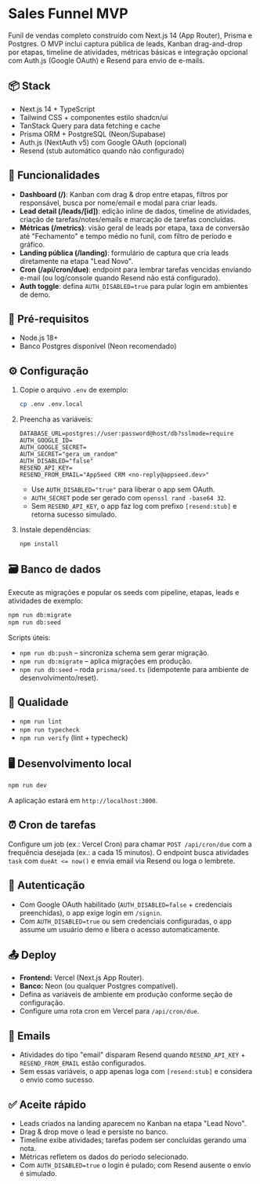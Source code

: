 # Sales Funnel MVP

Funil de vendas completo construído com Next.js 14 (App Router), Prisma e Postgres. O MVP inclui captura pública de leads, Kanban drag-and-drop por etapas, timeline de atividades, métricas básicas e integração opcional com Auth.js (Google OAuth) e Resend para envio de e-mails.

## 📦 Stack

- Next.js 14 + TypeScript
- Tailwind CSS + componentes estilo shadcn/ui
- TanStack Query para data fetching e cache
- Prisma ORM + PostgreSQL (Neon/Supabase)
- Auth.js (NextAuth v5) com Google OAuth (opcional)
- Resend (stub automático quando não configurado)

## 🚀 Funcionalidades

- **Dashboard (/)**: Kanban com drag & drop entre etapas, filtros por responsável, busca por nome/email e modal para criar leads.
- **Lead detail (/leads/[id])**: edição inline de dados, timeline de atividades, criação de tarefas/notes/emails e marcação de tarefas concluídas.
- **Métricas (/metrics)**: visão geral de leads por etapa, taxa de conversão até "Fechamento" e tempo médio no funil, com filtro de período e gráfico.
- **Landing pública (/landing)**: formulário de captura que cria leads diretamente na etapa "Lead Novo".
- **Cron (/api/cron/due)**: endpoint para lembrar tarefas vencidas enviando e-mail (ou log/console quando Resend não está configurado).
- **Auth toggle**: defina `AUTH_DISABLED=true` para pular login em ambientes de demo.

## 🔧 Pré-requisitos

- Node.js 18+
- Banco Postgres disponível (Neon recomendado)

## ⚙️ Configuração

1. Copie o arquivo `.env` de exemplo:

   ```bash
   cp .env .env.local
   ```

2. Preencha as variáveis:

   ```env
   DATABASE_URL=postgres://user:password@host/db?sslmode=require
   AUTH_GOOGLE_ID=
   AUTH_GOOGLE_SECRET=
   AUTH_SECRET="gera_um_random"
   AUTH_DISABLED="false"
   RESEND_API_KEY=
   RESEND_FROM_EMAIL="AppSeed CRM <no-reply@appseed.dev>"
   ```

   - Use `AUTH_DISABLED="true"` para liberar o app sem OAuth.
   - `AUTH_SECRET` pode ser gerado com `openssl rand -base64 32`.
   - Sem `RESEND_API_KEY`, o app faz log com prefixo `[resend:stub]` e retorna sucesso simulado.

3. Instale dependências:

   ```bash
   npm install
   ```

## 🗃️ Banco de dados

Execute as migrações e popular os seeds com pipeline, etapas, leads e atividades de exemplo:

```bash
npm run db:migrate
npm run db:seed
```

Scripts úteis:

- `npm run db:push` – sincroniza schema sem gerar migração.
- `npm run db:migrate` – aplica migrações em produção.
- `npm run db:seed` – roda `prisma/seed.ts` (idempotente para ambiente de desenvolvimento/reset).

## 🧪 Qualidade

- `npm run lint`
- `npm run typecheck`
- `npm run verify` (lint + typecheck)

## 🖥️ Desenvolvimento local

```bash
npm run dev
```

A aplicação estará em `http://localhost:3000`.

## ⏰ Cron de tarefas

Configure um job (ex.: Vercel Cron) para chamar `POST /api/cron/due` com a frequência desejada (ex.: a cada 15 minutos). O endpoint busca atividades `task` com `dueAt <= now()` e envia email via Resend ou loga o lembrete.

## 🔐 Autenticação

- Com Google OAuth habilitado (`AUTH_DISABLED=false` + credenciais preenchidas), o app exige login em `/signin`.
- Com `AUTH_DISABLED=true` ou sem credenciais configuradas, o app assume um usuário demo e libera o acesso automaticamente.

## 📤 Deploy

- **Frontend:** Vercel (Next.js App Router).
- **Banco:** Neon (ou qualquer Postgres compatível).
- Defina as variáveis de ambiente em produção conforme seção de configuração.
- Configure uma rota cron em Vercel para `/api/cron/due`.

## 📨 Emails

- Atividades do tipo "email" disparam Resend quando `RESEND_API_KEY` + `RESEND_FROM_EMAIL` estão configurados.
- Sem essas variáveis, o app apenas loga com `[resend:stub]` e considera o envio como sucesso.

## ✅ Aceite rápido

- Leads criados na landing aparecem no Kanban na etapa "Lead Novo".
- Drag & drop move o lead e persiste no banco.
- Timeline exibe atividades; tarefas podem ser concluídas gerando uma nota.
- Métricas refletem os dados do período selecionado.
- Com `AUTH_DISABLED=true` o login é pulado; com Resend ausente o envio é simulado.
